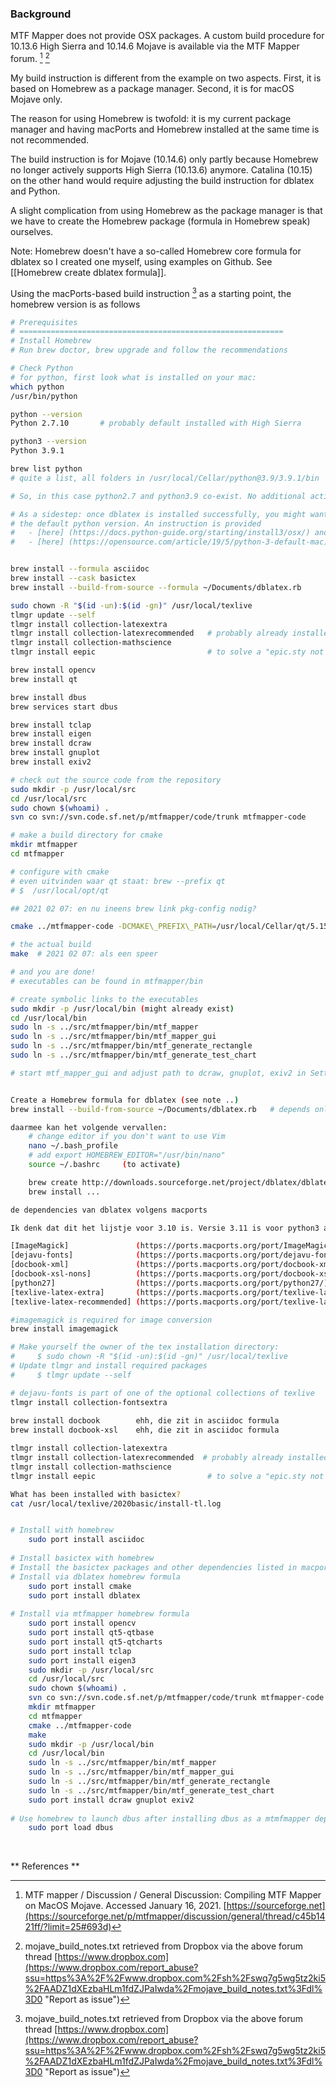 


### Background
MTF Mapper does not provide OSX packages. A custom build procedure for 10.13.6 High Sierra and 10.14.6 Mojave is available via the MTF Mapper forum. [^1]  [^2]

My build instruction is different from the example on two aspects. First, it is based on Homebrew as a package manager. Second, it is for macOS Mojave only. 

The reason for using Homebrew is twofold: it is my current package manager and having macPorts and Homebrew installed at the same time is not recommended.

The build instruction is for Mojave (10.14.6) only partly because Homebrew no longer actively supports High Sierra (10.13.6) anymore. Catalina (10.15) on the other hand would require adjusting the build instruction for dblatex and Python.

A slight complication from using Homebrew as the package manager is that we have to create the Homebrew package (formula in Homebrew speak) ourselves.

Note: Homebrew doesn't have a so-called Homebrew core formula for dblatex so I created one myself, using examples on Github. See [[Homebrew create dblatex formula]].

Using the macPorts-based build instruction [^2]  as a starting point, the homebrew version is as follows

```sh
# Prerequisites
# ===========================================================
# Install Homebrew
# Run brew doctor, brew upgrade and follow the recommendations

# Check Python
# for python, first look what is installed on your mac: 
which python
/usr/bin/python

python --version
Python 2.7.10 		# probably default installed with High Sierra

python3 --version
Python 3.9.1

brew list python
# quite a list, all folders in /usr/local/Cellar/python@3.9/3.9.1/bin

# So, in this case python2.7 and python3.9 co-exist. No additional action is needed.

# As a sidestep: once dblatex is installed successfully, you might want to make python3 
# the default python version. An instruction is provided 
# 	- [here] (https://docs.python-guide.org/starting/install3/osx/) and
#   - [here] (https://opensource.com/article/19/5/python-3-default-mac)
````

```sh

brew install --formula asciidoc
brew install --cask basictex
brew install --build-from-source --formula ~/Documents/dblatex.rb

sudo chown -R "$(id -un):$(id -gn)" /usr/local/texlive
tlmgr update --self
tlmgr install collection-latexextra
tlmgr install collection-latexrecommended  	# probably already installed with basictex, see /usr/local/texlive/2020basic/install-tl.log
tlmgr install collection-mathscience
tlmgr install eepic 						# to solve a "epic.sty not found" error in make

brew install opencv
brew install qt

brew install dbus
brew services start dbus

brew install tclap
brew install eigen
brew install dcraw
brew install gnuplot
brew install exiv2

# check out the source code from the repository
sudo mkdir -p /usr/local/src
cd /usr/local/src
sudo chown $(whoami) .
svn co svn://svn.code.sf.net/p/mtfmapper/code/trunk mtfmapper-code

# make a build directory for cmake
mkdir mtfmapper
cd mtfmapper

# configure with cmake
# even uitvinden waar qt staat: brew --prefix qt
# $  /usr/local/opt/qt

## 2021 02 07: en nu ineens brew link pkg-config nodig?

cmake ../mtfmapper-code -DCMAKE\_PREFIX\_PATH=/usr/local/Cellar/qt/5.15.2

# the actual build
make  # 2021 02 07: als een speer

# and you are done!
# executables can be found in mtfmapper/bin

# create symbolic links to the executables
sudo mkdir -p /usr/local/bin (might already exist)
cd /usr/local/bin
sudo ln -s ../src/mtfmapper/bin/mtf_mapper
sudo ln -s ../src/mtfmapper/bin/mtf_mapper_gui
sudo ln -s ../src/mtfmapper/bin/mtf_generate_rectangle
sudo ln -s ../src/mtfmapper/bin/mtf_generate_test_chart

# start mtf_mapper_gui and adjust path to dcraw, gnuplot, exiv2 in Settings, helpers tab

````


```sh

Create a Homebrew formula for dblatex (see note ..)
brew install --build-from-source ~/Documents/dblatex.rb   # depends only on cmake

daarmee kan het volgende vervallen:
	# change editor if you don't want to use Vim
	nano ~/.bash_profile
	# add export HOMEBREW_EDITOR="/usr/bin/nano" 
	source ~/.bashrc     (to activate)

	brew create http://downloads.sourceforge.net/project/dblatex/dblatex/dblatex-		     0.3.10/dblatex-0.3.10.tar.bz2
	brew install ...

```


```sh
de dependencies van dblatex volgens macports

Ik denk dat dit het lijstje voor 3.10 is. Versie 3.11 is voor python3 als ik het goed begrijp. En die heb je dan nodig voor Catalina en hoger want t/m Mojave installeert macOS python 2.7 by default.

[ImageMagick]				(https://ports.macports.org/port/ImageMagick/), 
[dejavu-fonts]				(https://ports.macports.org/port/dejavu-fonts/), 
[docbook-xml]				(https://ports.macports.org/port/docbook-xml/), 
[docbook-xsl-nons]			(https://ports.macports.org/port/docbook-xsl-nons/), 
[python27]					(https://ports.macports.org/port/python27/), 
[texlive-latex-extra]		(https://ports.macports.org/port/texlive-latex-extra/), 
[texlive-latex-recommended]	(https://ports.macports.org/port/texlive-latex-recommended/), [texlive-math-science]	  (https://ports.macports.org/port/texlive-math-science/)

#imagemagick is required for image conversion
brew install imagemagick

# Make yourself the owner of the tex installation directory:
#     $ sudo chown -R "$(id -un):$(id -gn)" /usr/local/texlive
# Update tlmgr and install required packages
#     $ tlmgr update --self

# dejavu-fonts is part of one of the optional collections of texlive
tlmgr install collection-fontsextra
	
brew install docbook       	ehh, die zit in asciidoc formula
brew install docbook-xsl	ehh, die zit in asciidoc formula

tlmgr install collection-latexextra
tlmgr install collection-latexrecommended  # probably already installed with basictex, see /usr/local/texlive/2020basic/install-tl.log
tlmgr install collection-mathscience
tlmgr install eepic 						# to solve a "epic.sty not found" error in make

What has been installed with basictex?
cat /usr/local/texlive/2020basic/install-tl.log


```


```sh

# Install with homebrew	
	sudo port install asciidoc
	
# Install basictex with homebrew
# Install the basictex packages and other dependencies listed in macport dblatex
# Install via dblatex homebrew formula
	sudo port install cmake
	sudo port install dblatex
	
# Install via mtfmapper homebrew formula
	sudo port install opencv
	sudo port install qt5-qtbase
	sudo port install qt5-qtcharts
	sudo port install tclap
	sudo port install eigen3
	sudo mkdir -p /usr/local/src
	cd /usr/local/src
	sudo chown $(whoami) .
	svn co svn://svn.code.sf.net/p/mtfmapper/code/trunk mtfmapper-code
	mkdir mtfmapper
	cd mtfmapper
	cmake ../mtfmapper-code
	make
	sudo mkdir -p /usr/local/bin
	cd /usr/local/bin
	sudo ln -s ../src/mtfmapper/bin/mtf_mapper
	sudo ln -s ../src/mtfmapper/bin/mtf_mapper_gui
	sudo ln -s ../src/mtfmapper/bin/mtf_generate_rectangle
	sudo ln -s ../src/mtfmapper/bin/mtf_generate_test_chart
	sudo port install dcraw gnuplot exiv2
	
# Use homebrew to launch dbus after installing dbus as a mtmfmapper dependency 
	sudo port load dbus

```



<br>

** References **


[^1]: MTF mapper / Discussion / General Discussion: Compiling MTF Mapper on MacOS Mojave. Accessed January 16, 2021. [https://sourceforge.net](https://sourceforge.net/p/mtfmapper/discussion/general/thread/c45b1421ff/?limit=25#693d)

[^2]: mojave_build_notes.txt retrieved from Dropbox via the above forum thread [https://www.dropbox.com](https://www.dropbox.com/report_abuse?ssu=https%3A%2F%2Fwww.dropbox.com%2Fsh%2Fswq7g5wg5tz2ki5%2FAADZ1dXEzbaHLm1fdZJPaIwda%2Fmojave_build_notes.txt%3Fdl%3D0 "Report as issue")
